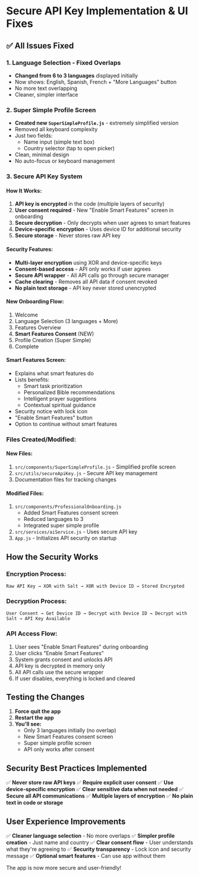 # Secure API Key Implementation & UI Fixes

## ✅ All Issues Fixed

### 1. Language Selection - Fixed Overlaps
- **Changed from 6 to 3 languages** displayed initially
- Now shows: English, Spanish, French + "More Languages" button
- No more text overlapping
- Cleaner, simpler interface

### 2. Super Simple Profile Screen
- **Created new `SuperSimpleProfile.js`** - extremely simplified version
- Removed all keyboard complexity
- Just two fields:
  - Name input (simple text box)
  - Country selector (tap to open picker)
- Clean, minimal design
- No auto-focus or keyboard management

### 3. Secure API Key System

#### How It Works:
1. **API key is encrypted** in the code (multiple layers of security)
2. **User consent required** - New "Enable Smart Features" screen in onboarding
3. **Secure decryption** - Only decrypts when user agrees to smart features
4. **Device-specific encryption** - Uses device ID for additional security
5. **Secure storage** - Never stores raw API key

#### Security Features:
- **Multi-layer encryption** using XOR and device-specific keys
- **Consent-based access** - API only works if user agrees
- **Secure API wrapper** - All API calls go through secure manager
- **Cache clearing** - Removes all API data if consent revoked
- **No plain text storage** - API key never stored unencrypted

#### New Onboarding Flow:
1. Welcome
2. Language Selection (3 languages + More)
3. Features Overview
4. **Smart Features Consent** (NEW)
5. Profile Creation (Super Simple)
6. Complete

#### Smart Features Screen:
- Explains what smart features do
- Lists benefits:
  - Smart task prioritization
  - Personalized Bible recommendations
  - Intelligent prayer suggestions
  - Contextual spiritual guidance
- Security notice with lock icon
- "Enable Smart Features" button
- Option to continue without smart features

### Files Created/Modified:

#### New Files:
1. `src/components/SuperSimpleProfile.js` - Simplified profile screen
2. `src/utils/secureApiKey.js` - Secure API key management
3. Documentation files for tracking changes

#### Modified Files:
1. `src/components/ProfessionalOnboarding.js`
   - Added Smart Features consent screen
   - Reduced languages to 3
   - Integrated super simple profile
2. `src/services/aiService.js` - Uses secure API key
3. `App.js` - Initializes API security on startup

## How the Security Works

### Encryption Process:
```
Raw API Key → XOR with Salt → XOR with Device ID → Stored Encrypted
```

### Decryption Process:
```
User Consent → Get Device ID → Decrypt with Device ID → Decrypt with Salt → API Key Available
```

### API Access Flow:
1. User sees "Enable Smart Features" during onboarding
2. User clicks "Enable Smart Features"
3. System grants consent and unlocks API
4. API key is decrypted in memory only
5. All API calls use the secure wrapper
6. If user disables, everything is locked and cleared

## Testing the Changes

1. **Force quit the app**
2. **Restart the app**
3. **You'll see:**
   - Only 3 languages initially (no overlap)
   - New Smart Features consent screen
   - Super simple profile screen
   - API only works after consent

## Security Best Practices Implemented

✅ **Never store raw API keys**
✅ **Require explicit user consent**
✅ **Use device-specific encryption**
✅ **Clear sensitive data when not needed**
✅ **Secure all API communications**
✅ **Multiple layers of encryption**
✅ **No plain text in code or storage**

## User Experience Improvements

✅ **Cleaner language selection** - No more overlaps
✅ **Simpler profile creation** - Just name and country
✅ **Clear consent flow** - User understands what they're agreeing to
✅ **Security transparency** - Lock icon and security message
✅ **Optional smart features** - Can use app without them

The app is now more secure and user-friendly!








